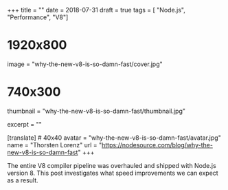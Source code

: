 +++
title = ""
date = 2018-07-31
draft = true
tags = [ "Node.js", "Performance", "V8"]

# 1920x800
image = "why-the-new-v8-is-so-damn-fast/cover.jpg"
# 740x300
thumbnail = "why-the-new-v8-is-so-damn-fast/thumbnail.jpg"

excerpt = ""

[translate]
    # 40x40
    avatar = "why-the-new-v8-is-so-damn-fast/avatar.jpg"
    name = "Thorsten Lorenz"
    url = "https://nodesource.com/blog/why-the-new-v8-is-so-damn-fast"
+++

The entire V8 compiler pipeline was overhauled and shipped with Node.js version 8. This post investigates what speed improvements we can expect as a result.
<!--more-->
